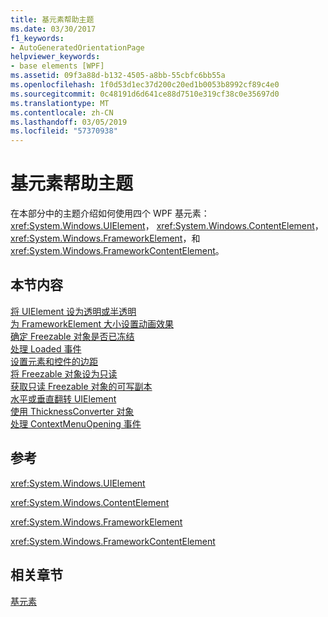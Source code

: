 ```yaml
---
title: 基元素帮助主题
ms.date: 03/30/2017
f1_keywords:
- AutoGeneratedOrientationPage
helpviewer_keywords:
- base elements [WPF]
ms.assetid: 09f3a88d-b132-4505-a8bb-55cbfc6bb55a
ms.openlocfilehash: 1f0d53d1ec37d200c20ed1b0053b8992cf89c4e0
ms.sourcegitcommit: 0c48191d6d641ce88d7510e319cf38c0e35697d0
ms.translationtype: MT
ms.contentlocale: zh-CN
ms.lasthandoff: 03/05/2019
ms.locfileid: "57370938"
---
```

# <a name="base-elements-how-to-topics"></a>基元素帮助主题
在本部分中的主题介绍如何使用四个 WPF 基元素： <xref:System.Windows.UIElement>， <xref:System.Windows.ContentElement>， <xref:System.Windows.FrameworkElement>，和<xref:System.Windows.FrameworkContentElement>。  
  
## <a name="in-this-section"></a>本节内容  
 [将 UIElement 设为透明或半透明](how-to-make-a-uielement-transparent-or-semi-transparent.md)  
 [为 FrameworkElement 大小设置动画效果](how-to-animate-the-size-of-a-frameworkelement.md)  
 [确定 Freezable 对象是否已冻结](how-to-determine-whether-a-freezable-is-frozen.md)  
 [处理 Loaded 事件](how-to-handle-a-loaded-event.md)  
 [设置元素和控件的边距](how-to-set-margins-of-elements-and-controls.md)  
 [将 Freezable 对象设为只读](how-to-make-a-freezable-read-only.md)  
 [获取只读 Freezable 对象的可写副本](how-to-obtain-a-writable-copy-of-a-read-only-freezable.md)  
 [水平或垂直翻转 UIElement](how-to-flip-a-uielement-horizontally-or-vertically.md)  
 [使用 ThicknessConverter 对象](how-to-use-a-thicknessconverter-object.md)  
 [处理 ContextMenuOpening 事件](how-to-handle-the-contextmenuopening-event.md)  
  
## <a name="reference"></a>参考  
 <xref:System.Windows.UIElement>  
  
 <xref:System.Windows.ContentElement>  
  
 <xref:System.Windows.FrameworkElement>  
  
 <xref:System.Windows.FrameworkContentElement>  
  
## <a name="related-sections"></a>相关章节  
 [基元素](base-elements.md)
